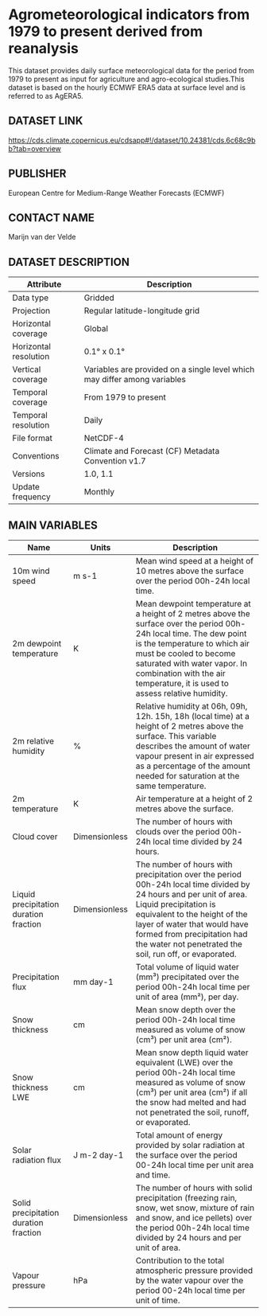 # Agrometeorological indicators from 1979 to present derived from reanalysis
This dataset provides daily surface meteorological data for the period from 1979 to present as input for agriculture and agro-ecological studies.This dataset is based on the hourly ECMWF ERA5 data at surface level and is referred to as AgERA5.

## DATASET LINK
https://cds.climate.copernicus.eu/cdsapp#!/dataset/10.24381/cds.6c68c9bb?tab=overview

## PUBLISHER
European Centre for Medium-Range Weather Forecasts (ECMWF)

## CONTACT NAME
Marijn van der Velde

## DATASET DESCRIPTION

| Attribute                | Description                                          |
|--------------------------|------------------------------------------------------|
| Data type                | Gridded                                              |
| Projection               | Regular latitude-longitude grid                      |
| Horizontal coverage      | Global                                               |
| Horizontal resolution    | 0.1° x 0.1°                                          |
| Vertical coverage        | Variables are provided on a single level which may differ among variables |
| Temporal coverage        | From 1979 to present                                 |
| Temporal resolution      | Daily                                                |
| File format              | NetCDF-4                                             |
| Conventions              | Climate and Forecast (CF) Metadata Convention v1.7   |
| Versions                 | 1.0, 1.1                                             |
| Update frequency         | Monthly                                              |

## MAIN VARIABLES

| Name                                 | Units         | Description |
|--------------------------------------|---------------|-------------|
| 10m wind speed                       | m s-1         | Mean wind speed at a height of 10 metres above the surface over the period 00h-24h local time. |
| 2m dewpoint temperature              | K             | Mean dewpoint temperature at a height of 2 metres above the surface over the period 00h-24h local time. The dew point is the temperature to which air must be cooled to become saturated with water vapor. In combination with the air temperature, it is used to assess relative humidity. |
| 2m relative humidity                 | %             | Relative humidity at 06h, 09h, 12h. 15h, 18h (local time) at a height of 2 metres above the surface. This variable describes the amount of water vapour present in air expressed as a percentage of the amount needed for saturation at the same temperature. |
| 2m temperature                       | K             | Air temperature at a height of 2 metres above the surface. |
| Cloud cover                          | Dimensionless | The number of hours with clouds over the period 00h-24h local time divided by 24 hours. |
| Liquid precipitation duration fraction | Dimensionless | The number of hours with precipitation over the period 00h-24h local time divided by 24 hours and per unit of area. Liquid precipitation is equivalent to the height of the layer of water that would have formed from precipitation had the water not penetrated the soil, run off, or evaporated. |
| Precipitation flux                   | mm day-1      | Total volume of liquid water (mm³) precipitated over the period 00h-24h local time per unit of area (mm²), per day. |
| Snow thickness                       | cm            | Mean snow depth over the period 00h-24h local time measured as volume of snow (cm³) per unit area (cm²). |
| Snow thickness LWE                   | cm            | Mean snow depth liquid water equivalent (LWE) over the period 00h-24h local time measured as volume of snow (cm³) per unit area (cm²) if all the snow had melted and had not penetrated the soil, runoff, or evaporated. |
| Solar radiation flux                 | J m-2 day-1   | Total amount of energy provided by solar radiation at the surface over the period 00-24h local time per unit area and time. |
| Solid precipitation duration fraction | Dimensionless | The number of hours with solid precipitation (freezing rain, snow, wet snow, mixture of rain and snow, and ice pellets) over the period 00h-24h local time divided by 24 hours and per unit of area. |
| Vapour pressure                      | hPa           | Contribution to the total atmospheric pressure provided by the water vapour over the period 00-24h local time per unit of time. |